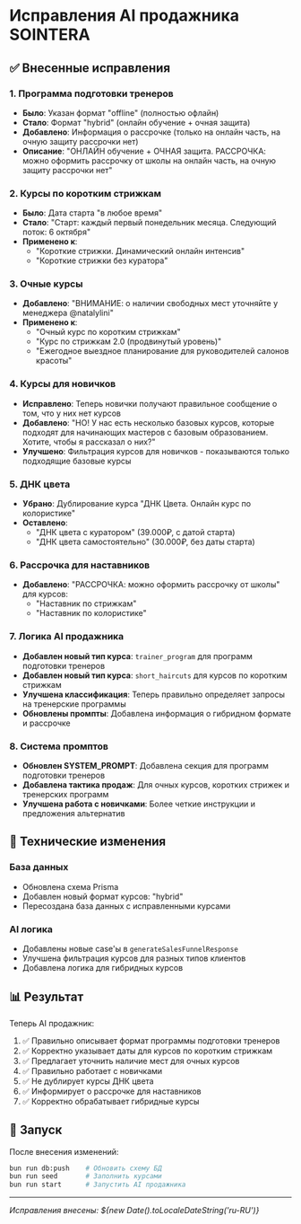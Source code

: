 # Исправления AI продажника SOINTERA

## ✅ Внесенные исправления

### 1. **Программа подготовки тренеров**
- **Было**: Указан формат "offline" (полностью офлайн)
- **Стало**: Формат "hybrid" (онлайн обучение + очная защита)
- **Добавлено**: Информация о рассрочке (только на онлайн часть, на очную защиту рассрочки нет)
- **Описание**: "ОНЛАЙН обучение + ОЧНАЯ защита. РАССРОЧКА: можно оформить рассрочку от школы на онлайн часть, на очную защиту рассрочки нет"

### 2. **Курсы по коротким стрижкам**
- **Было**: Дата старта "в любое время"
- **Стало**: "Старт: каждый первый понедельник месяца. Следующий поток: 6 октября"
- **Применено к**: 
  - "Короткие стрижки. Динамический онлайн интенсив"
  - "Короткие стрижки без куратора"

### 3. **Очные курсы**
- **Добавлено**: "ВНИМАНИЕ: о наличии свободных мест уточняйте у менеджера @natalylini"
- **Применено к**:
  - "Очный курс по коротким стрижкам"
  - "Курс по стрижкам 2.0 (продвинутый уровень)"
  - "Ежегодное выездное планирование для руководителей салонов красоты"

### 4. **Курсы для новичков**
- **Исправлено**: Теперь новички получают правильное сообщение о том, что у них нет курсов
- **Добавлено**: "НО! У нас есть несколько базовых курсов, которые подходят для начинающих мастеров с базовым образованием. Хотите, чтобы я рассказал о них?"
- **Улучшено**: Фильтрация курсов для новичков - показываются только подходящие базовые курсы

### 5. **ДНК цвета**
- **Убрано**: Дублирование курса "ДНК Цвета. Онлайн курс по колористике"
- **Оставлено**: 
  - "ДНК цвета с куратором" (39.000₽, с датой старта)
  - "ДНК цвета самостоятельно" (30.000₽, без даты старта)

### 6. **Рассрочка для наставников**
- **Добавлено**: "РАССРОЧКА: можно оформить рассрочку от школы" для курсов:
  - "Наставник по стрижкам"
  - "Наставник по колористике"

### 7. **Логика AI продажника**
- **Добавлен новый тип курса**: `trainer_program` для программ подготовки тренеров
- **Добавлен новый тип курса**: `short_haircuts` для курсов по коротким стрижкам
- **Улучшена классификация**: Теперь правильно определяет запросы на тренерские программы
- **Обновлены промпты**: Добавлена информация о гибридном формате и рассрочке

### 8. **Система промптов**
- **Обновлен SYSTEM_PROMPT**: Добавлена секция для программ подготовки тренеров
- **Добавлена тактика продаж**: Для очных курсов, коротких стрижек и тренерских программ
- **Улучшена работа с новичками**: Более четкие инструкции и предложения альтернатив

## 🔧 Технические изменения

### База данных
- Обновлена схема Prisma
- Добавлен новый формат курсов: "hybrid"
- Пересоздана база данных с исправленными курсами

### AI логика
- Добавлены новые case'ы в `generateSalesFunnelResponse`
- Улучшена фильтрация курсов для разных типов клиентов
- Добавлена логика для гибридных курсов

## 📊 Результат

Теперь AI продажник:
1. ✅ Правильно описывает формат программы подготовки тренеров
2. ✅ Корректно указывает даты для курсов по коротким стрижкам
3. ✅ Предлагает уточнить наличие мест для очных курсов
4. ✅ Правильно работает с новичками
5. ✅ Не дублирует курсы ДНК цвета
6. ✅ Информирует о рассрочке для наставников
7. ✅ Корректно обрабатывает гибридные курсы

## 🚀 Запуск

После внесения изменений:
```bash
bun run db:push    # Обновить схему БД
bun run seed       # Заполнить курсами
bun run start      # Запустить AI продажника
```

---
*Исправления внесены: ${new Date().toLocaleDateString('ru-RU')}*
